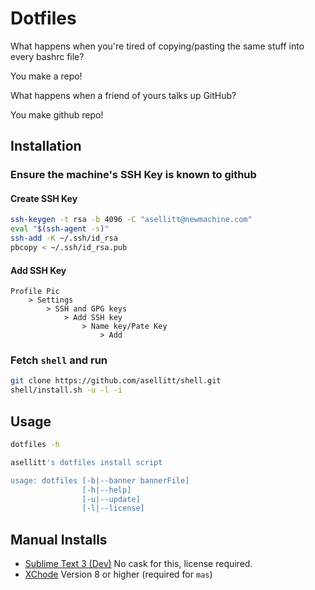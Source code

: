 # Dotfiles

What happens when you're tired of copying/pasting the same stuff into every bashrc file?

You make a repo!

What happens when a friend of yours talks up GitHub?

You make github repo!

## Installation

### Ensure the machine's SSH Key is known to github

#### Create SSH Key

```bash
ssh-keygen -t rsa -b 4096 -C "asellitt@newmachine.com"
eval "$(ssh-agent -s)"
ssh-add -K ~/.ssh/id_rsa
pbcopy < ~/.ssh/id_rsa.pub
```

#### Add SSH Key

```
Profile Pic
    > Settings
        > SSH and GPG keys
            > Add SSH key
                > Name key/Pate Key
                    > Add
```

### Fetch `shell` and run

```bash
git clone https://github.com/asellitt/shell.git
shell/install.sh -u -l -i
```

## Usage

```bash
dotfiles -h

asellitt's dotfiles install script

usage: dotfiles [-b|--banner bannerFile]
                [-h|--help]
                [-u|--update]
                [-l|--license]
```

## Manual Installs

* [Sublime Text 3 (Dev)](https://www.sublimetext.com/3dev) No cask for this, license required.
* [XChode](https://itunes.apple.com/au/app/xcode/id497799835?mt=12) Version 8 or higher (required for `mas`)
